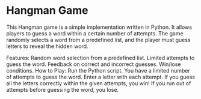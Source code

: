 <h1>Hangman Game</h1>
This Hangman game is a simple implementation written in Python. It allows players to guess a word within a certain number of attempts. The game randomly selects a word from a predefined list, and the player must guess letters to reveal the hidden word.

Features:
Random word selection from a predefined list.
Limited attempts to guess the word.
Feedback on correct and incorrect guesses.
Win/lose conditions.
How to Play:
Run the Python script.
You have a limited number of attempts to guess the word.
Enter a letter with each attempt.
If you guess all the letters correctly within the given attempts, you win!
If you run out of attempts before guessing the word, you lose.
